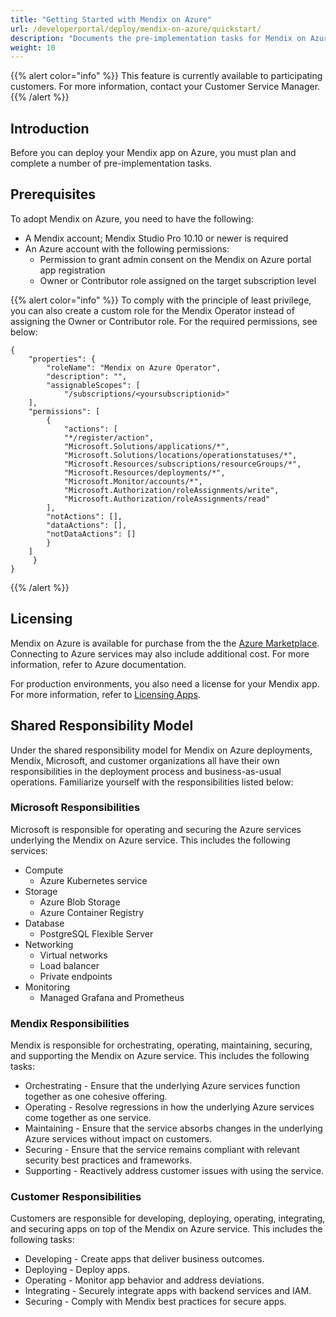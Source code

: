 ```yaml
---
title: "Getting Started with Mendix on Azure"
url: /developerportal/deploy/mendix-on-azure/quickstart/
description: "Documents the pre-implementation tasks for Mendix on Azure."
weight: 10
---
```


{{% alert color="info" %}} This feature is currently available to participating customers. For more information, contact your Customer Service Manager. {{% /alert %}}

## Introduction

Before you can deploy your Mendix app on Azure, you must plan and complete a number of pre-implementation tasks.

## Prerequisites

To adopt Mendix on Azure, you need to have the following:

* A Mendix account; Mendix Studio Pro 10.10 or newer is required
* An Azure account with the following permissions:
    * Permission to grant admin consent on the Mendix on Azure portal app registration
    * Owner or Contributor role assigned on the target subscription level

{{% alert color="info" %}} To comply with the principle of least privilege, you can also create a custom role for the Mendix Operator instead of assigning the Owner or Contributor role. For the required permissions, see below:

```text
{
    "properties": {
        "roleName": "Mendix on Azure Operator",
        "description": "",
        "assignableScopes": [
            "/subscriptions/<yoursubscriptionid>"
    ],
    "permissions": [
        {
            "actions": [
            "*/register/action",
            "Microsoft.Solutions/applications/*",
            "Microsoft.Solutions/locations/operationstatuses/*",
            "Microsoft.Resources/subscriptions/resourceGroups/*",
            "Microsoft.Resources/deployments/*",
            "Microsoft.Monitor/accounts/*",
            "Microsoft.Authorization/roleAssignments/write",
            "Microsoft.Authorization/roleAssignments/read"
        ],
        "notActions": [],
        "dataActions": [],
        "notDataActions": []
        }
    ]
     }
}
```
{{% /alert %}}

## Licensing

Mendix on Azure is available for purchase from the the [Azure Marketplace](https://azuremarketplace.microsoft.com/). Connecting to Azure services may also include additional cost. For more information, refer to Azure documentation.

For production environments, you also need a license for your Mendix app. For more information, refer to [Licensing Apps](/developerportal/deploy/licensing-apps-outside-mxcloud/).

## Shared Responsibility Model

Under the shared responsibility model for Mendix on Azure deployments, Mendix, Microsoft, and customer organizations all have their own responsibilities in the deployment process and business-as-usual operations. Familiarize yourself with the responsibilities listed below:

### Microsoft Responsibilities

Microsoft is responsible for operating and securing the Azure services underlying the Mendix on Azure service. This includes the following services:

* Compute
    * Azure Kubernetes service
* Storage
    * Azure Blob Storage
    * Azure Container Registry
* Database
    * PostgreSQL Flexible Server
* Networking
    * Virtual networks
    * Load balancer
    * Private endpoints
* Monitoring
    * Managed Grafana and Prometheus

### Mendix Responsibilities

Mendix is responsible for orchestrating, operating, maintaining, securing, and supporting the Mendix on Azure service. This includes the following tasks:

* Orchestrating - Ensure that the underlying Azure services function together as one cohesive offering.
* Operating - Resolve regressions in how the underlying Azure services come together as one service.
* Maintaining - Ensure that the service absorbs changes in the underlying Azure services without impact on customers.
* Securing - Ensure that the service remains compliant with relevant security best practices and frameworks.
* Supporting - Reactively address customer issues with using the service.

### Customer Responsibilities

Customers are responsible for developing, deploying, operating, integrating, and securing apps on top of the Mendix on Azure service. This includes the following tasks:

* Developing - Create apps that deliver business outcomes.
* Deploying - Deploy apps.
* Operating - Monitor app behavior and address deviations.
* Integrating - Securely integrate apps with backend services and IAM.
* Securing - Comply with Mendix best practices for secure apps.